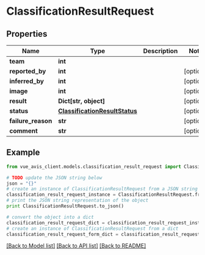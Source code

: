 # ClassificationResultRequest


## Properties

Name | Type | Description | Notes
------------ | ------------- | ------------- | -------------
**team** | **int** |  |
**reported_by** | **int** |  | [optional]
**inferred_by** | **int** |  | [optional]
**image** | **int** |  | [optional]
**result** | **Dict[str, object]** |  | [optional]
**status** | [**ClassificationResultStatus**](ClassificationResultStatus.md) |  | [optional]
**failure_reason** | **str** |  | [optional]
**comment** | **str** |  | [optional]

## Example

```python
from vue_avis_client.models.classification_result_request import ClassificationResultRequest

# TODO update the JSON string below
json = "{}"
# create an instance of ClassificationResultRequest from a JSON string
classification_result_request_instance = ClassificationResultRequest.from_json(json)
# print the JSON string representation of the object
print ClassificationResultRequest.to_json()

# convert the object into a dict
classification_result_request_dict = classification_result_request_instance.to_dict()
# create an instance of ClassificationResultRequest from a dict
classification_result_request_form_dict = classification_result_request.from_dict(classification_result_request_dict)
```
[[Back to Model list]](..#documentation-for-models) [[Back to API list]](..#documentation-for-api-endpoints) [[Back to README]](..)

